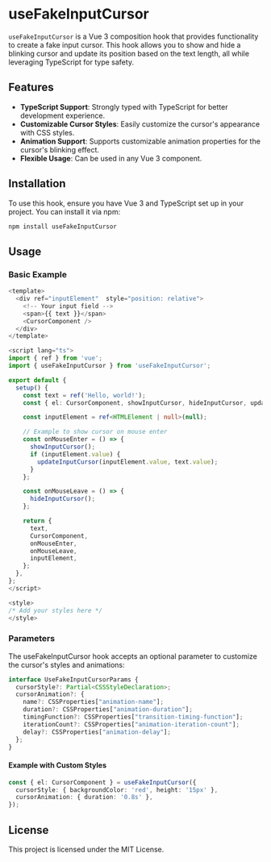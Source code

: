 # useFakeInputCursor

`useFakeInputCursor` is a Vue 3 composition hook that provides functionality to create a fake input cursor. This hook allows you to show and hide a blinking cursor and update its position based on the text length, all while leveraging TypeScript for type safety.

## Features

- **TypeScript Support**: Strongly typed with TypeScript for better development experience.
- **Customizable Cursor Styles**: Easily customize the cursor's appearance with CSS styles.
- **Animation Support**: Supports customizable animation properties for the cursor's blinking effect.
- **Flexible Usage**: Can be used in any Vue 3 component.

## Installation

To use this hook, ensure you have Vue 3 and TypeScript set up in your project. You can install it via npm:

```bash
npm install useFakeInputCursor
```

## Usage
### Basic Example
```ts
<template>
  <div ref="inputElement"  style="position: relative">
    <!-- Your input field -->
    <span>{{ text }}</span>
    <CursorComponent />
  </div>
</template>

<script lang="ts">
import { ref } from 'vue';
import { useFakeInputCursor } from 'useFakeInputCursor';

export default {
  setup() {
    const text = ref('Hello, world!');
    const { el: CursorComponent, showInputCursor, hideInputCursor, updateInputCursor } = useFakeInputCursor();

    const inputElement = ref<HTMLElement | null>(null);

    // Example to show cursor on mouse enter
    const onMouseEnter = () => {
      showInputCursor();
      if (inputElement.value) {
        updateInputCursor(inputElement.value, text.value);
      }
    };

    const onMouseLeave = () => {
      hideInputCursor();
    };

    return {
      text,
      CursorComponent,
      onMouseEnter,
      onMouseLeave,
      inputElement,
    };
  },
};
</script>

<style>
/* Add your styles here */
</style>

```

### Parameters

The useFakeInputCursor hook accepts an optional parameter to customize the cursor's styles and animations:

```ts
interface UseFakeInputCursorParams {
  cursorStyle?: Partial<CSSStyleDeclaration>;
  cursorAnimation?: {
    name?: CSSProperties["animation-name"];
    duration?: CSSProperties["animation-duration"];
    timingFunction?: CSSProperties["transition-timing-function"];
    iterationCount?: CSSProperties["animation-iteration-count"];
    delay?: CSSProperties["animation-delay"];
  };
}

```

#### Example with Custom Styles
```ts
const { el: CursorComponent } = useFakeInputCursor({
  cursorStyle: { backgroundColor: 'red', height: '15px' },
  cursorAnimation: { duration: '0.8s' },
});

```

## License
This project is licensed under the MIT License.

